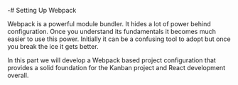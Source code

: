 -# Setting Up Webpack

Webpack is a powerful module bundler. It hides a lot of power behind configuration. Once you understand its fundamentals it becomes much easier to use this power. Initially it can be a confusing tool to adopt but once you break the ice it gets better.

In this part we will develop a Webpack based project configuration that provides a solid foundation for the Kanban project and React development overall.
